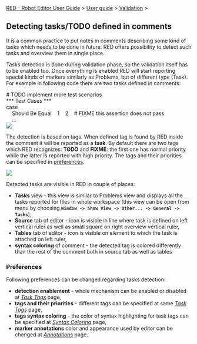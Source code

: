 <html>
<head>
<link href="PLUGINS_ROOT/org.robotframework.ide.eclipse.main.plugin.doc.user/help/style.css" rel="stylesheet" type="text/css"/>
</head>
<body>
<a href="..\..\..\index.html">RED - Robot Editor User Guide</a> &gt; <a href="..\..\user_guide.html">User guide</a> &gt; <a href="..\..\validation.html">Validation</a> &gt; 
<h2>Detecting tasks/TODO defined in comments</h2>
<p>It is a common practice to put notes in comments describing some kind of tasks which needs to be done
in future. RED offers possibility to detect such tasks and overview them in single place. 
</p>
<p>Tasks detection is done during validation phase, so the validation itself has to be enabled too. Once everything is
enabled RED will start reporting special kinds of markers similarly as Problems, but of different type (Task).
For example in following code there are two tasks defined in comments:
</p>
<div class="code">
# TODO implement more test scenarios<br/>
*** Test Cases ***<br/>
case<br/>
    &nbsp;&nbsp;&nbsp;&nbsp;Should Be Equal&nbsp;&nbsp;&nbsp;&nbsp;1&nbsp;&nbsp;&nbsp;&nbsp;2&nbsp;&nbsp;&nbsp;&nbsp;# FIXME this assertion does not pass<br/>
    &nbsp;&nbsp;&nbsp;&nbsp;...
</div>
<img src="images/editor_tasks.png"/><br/>
<p>The detection is based on tags. When defined tag is found by RED inside the comment it will be reported as a
<b>task</b>. By default there are two tags which RED recognizes: <b>TODO</b> and <b>FIXME</b>: the first
one has normal priority while the latter is reported with high priority. The tags and their priorities can 
be specified in <a href="#prefs">preferences</a>.
</p>
<img src="images/tasks.png"/><br/>
<p>Detected tasks are visible in RED in couple of places:</p>
<ul>
<li><b>Tasks</b> view - this view is similar to Problems view and displays all the tasks reported for files in whole
  workspace (this view can be open from menu by choosing <b><code>Window -&gt; Show View -&gt; Other... -&gt; General -&gt; Tasks</code></b>),
  </li>
<li><b>Source</b> tab of editor - icon is visible in line where task is defined on left vertical ruler as well
  as small square on right overview vertical ruler,
  </li>
<li><b>Tables</b> tab of editor - icon is visible on element to which the task is attached on left ruler,
  </li>
<li><b>syntax coloring</b> of comment - the detected tag is colored differently than the rest of the comment both 
  in source tab as well as tables
  </li>
</ul>
<h3 id="prefs">Preferences</h3>
<p>Following preferences can be changed regarding tasks detection:</p>
<ul>
<li><b>detection enablement</b> - whole mechanism can be enabled or disabled at
    <i><a class="command" href="javascript:executeCommand('org.eclipse.ui.window.preferences(preferencePageId=org.robotframework.ide.eclipse.main.plugin.preferences.tasks)')">
    Task Tags</a></i> page,
    </li>
<li><b>tags and their priorities</b> - different tags can be specified at same 
    <i><a class="command" href="javascript:executeCommand('org.eclipse.ui.window.preferences(preferencePageId=org.robotframework.ide.eclipse.main.plugin.preferences.tasks)')">
    Task Tags</a></i> page,
    </li>
<li><b>tags syntax coloring</b> - the color of syntax highlighting for task tags can be specified at
    <i><a class="command" href="javascript:executeCommand('org.eclipse.ui.window.preferences(preferencePageId=org.robotframework.ide.eclipse.main.plugin.preferences.editor.syntax)')">
    Syntax Coloring</a></i> page,
    </li>
<li><b>marker annotations</b> color and appearance used by editor can be changed at
    <i><a class="command" href="javascript:executeCommand('org.eclipse.ui.window.preferences(preferencePageId=org.eclipse.ui.editors.preferencePages.Annotations)')">
    Annotations</a></i> page. 
</li></ul>
</body>
</html>